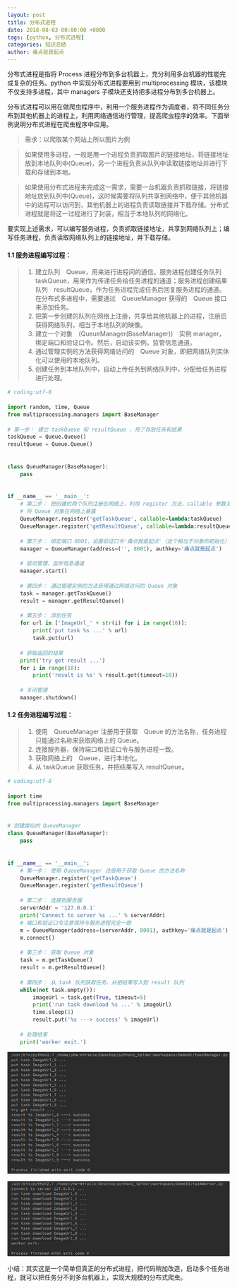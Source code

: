 ```yaml
---
layout: post
title: 分布式进程
date: 2018-08-03 00:00:00 +0800
tags: [python, 分布式进程]
categories: 知识总结
author: 痛点就是起点
---
```

分布式进程是指将 Process 进程分布到多台机器上，充分利用多台机器的性能完成复杂的任务。python 中实现分布式进程要用到 multiprocessing 模块，该模块不仅支持多进程，其中 managers 子模块还支持把多进程分布到多台机器上。

分布式进程可以用在做爬虫程序中，利用一个服务进程作为调度者，将不同任务分布到其他机器上的进程上，利用网络通信进行管理，提高爬虫程序的效率。下面举例说明分布式进程在爬虫程序中应用。

> 需求：以爬取某个网站上所以图片为例

> 如果使用多进程，一般是用一个进程负责抓取图片的链接地址，将链接地址放到本地队列中(Queue)，另一个进程负责从队列中读取链接地址并进行下载和存储到本地。

> 如果使用分布式进程来完成这一需求，需要一台机器负责抓取链接，将链接地址放到队列中(Queue)，这时候需要将队列共享到网络中，便于其他机器中的进程可以访问到，其他机器上的进程负责读取链接并下载存储。分布式进程就是将这一过程进行了封装，相当于本地队列的网络化。

要实现上述需求，可以编写服务进程，负责抓取链接地址，共享到网络队列上；编写任务进程，负责读取网络队列上的链接地址，并下载存储。

#### 1.1 服务进程编写过程：
> 1. 建立队列　Queue，用来进行进程间的通信。服务进程创建任务队列　taskQueue，用来作为传递任务给任务进程的通道；服务进程创建结果队列　resultQueue，作为任务进程完成任务后回复服务进程的通道。在分布式多进程中，需要通过　QueueManager 获得的　Queue 接口来添加任务。
> 2. 把第一步创建的队列在网络上注册，共享给其他机器上的进程，注册后获得网络队列，相当于本地队列的映像。
> 3. 建立一个对象　(QueueManager(BaseManager))　实例 manager，绑定端口和验证口令。然后，启动该实例，监管信息通道。
> 4. 通过管理实例的方法获得网络访问的　Queue 对象，即把网络队列实体化可以使用的本地队列。
> 5. 创建任务到本地队列中，自动上传任务到网络队列中，分配给任务进程进行处理。

```python
# coding:utf-8

import random, time, Queue
from multiprocessing.managers import BaseManager

# 第一步： 建立 taskQueue 和 resultQueue ，用了存放任务和结果
taskQueue = Queue.Queue()
resultQueue = Queue.Queue()


class QueueManager(BaseManager):
    pass


if __name__ == '__main__':
    # 第二步： 把创建的两个队列注册在网络上，利用 register 方法，callable 参数关联了 Queue 对象
    # 将 Queue 对象在网络上暴露
    QueueManager.register('getTaskQueue', callable=lambda:taskQueue)
    QueueManager.register('getResultQueue', callable=lambda:resultQueue)

    # 第三步： 绑定端口 8001，设置验证口令'痛点就是起点'（这个相当于对象的初始化）
    manager = QueueManager(address=('', 8001), authkey='痛点就是起点')

    # 启动管理，监听信息通道
    manager.start()

    # 第四步： 通过管理实例的方法获得通过网络访问的 Queue 对象
    task = manager.getTaskQueue()
    result = manager.getResultQueue()

    # 第五步： 添加任务
    for url in ['ImageUrl_' + str(i) for i in range(10)]:
        print('put task %s ...' % url)
        task.put(url)

    # 获取返回的结果
    print('try get result ...')
    for i in range(10):
        print('result is %s' % result.get(timeout=10))

    # 关闭管理
    manager.shutdown()
```

#### 1.2 任务进程编写过程：
> 1. 使用　QueueManager 注册用于获取　Queue 的方法名称，任务进程只能通过名称来获取网络上的 Queue。
> 2. 连接服务器，保持端口和验证口令与服务进程一致。
> 3. 获取网络上的　Queue，进行本地化。
> 4. 从 taskQueue 获取任务，并把结果写入 resultQueue。

```python
# coding:utf-8

import time
from multiprocessing.managers import BaseManager


# 创建类似的 QueueManager
class QueueManager(BaseManager):
    pass


if __name__ == '__main__':
    # 第一步： 使用 QueueManager 注册用于获取 Queue 的方法名称
    QueueManager.register('getTaskQueue')
    QueueManager.register('getResultQueue')

    # 第二步： 连接到服务器
    serverAddr = '127.0.0.1'
    print('Connect to server %s ...' % serverAddr)
    # 端口和验证口令注意保持与服务进程完全一致
    m = QueueManager(address=(serverAddr, 8001), authkey='痛点就是起点')
    m.connect()

    # 第三步： 获取 Queue 对象
    task = m.getTaskQueue()
    result = m.getResultQueue()

    # 第四步： 从 task 队列获取任务，并把结果写入到 result 队列
    while(not task.empty()):
        imageUrl = task.get(True, timeout=5)
        print('run task download %s ...' % imageUrl)
        time.sleep(1)
        result.put('%s ---> success' % imageUrl)

    # 处理结束
    print('worker exit.')
```

![](/images/2018/August/Screenshot%20from%202018-08-03%2013-31-06.png)

![](/images/2018/August/Screenshot%20from%202018-08-03%2013-31-15.png)

小结：其实这是一个简单但真正的分布式进程，把代码稍加改造，启动多个任务进程，就可以把任务分不到多台机器上，实现大规模的分布式爬虫。

